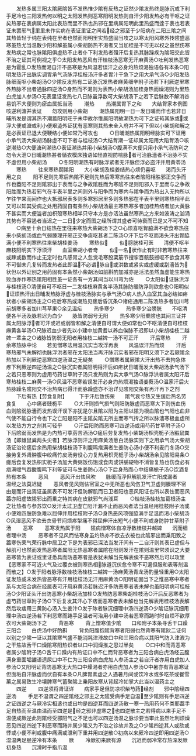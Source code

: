 <!-- { "loadSidebar": true } -->
　　发热多属三阳太隂厥隂皆不发热惟少隂有反热之证然少隂发热终是脉沉或下利手足冷也三阳发热何以明之太阳发热则恶寒阳明发热则自汗少阳发热必有干呕之证矣热邪在表病属太阳此表热而里不热也热邪在里病属阳明此里热盛而逹于表也若表证未罢邪气里里未作实病在表证里证之间若经之邪至于少阳病在二阳三隂之间其热皆轻于纯在表纯在里者也然而阳明里实热盛固当攻之以寒太阳风寒外抟隂盛恶寒虽热尤当温散少阳和解虽属小柴胡防热不渇者又当加桂是不可无以权之虽然伤寒发热病之常也脉隂阳俱虚热不止者仆下利发热者殂汗后复热其脉躁疾为隂阳交此皆不治之证其可例视之乎○太阳发热恶风有汗桂枝汤恶寒无汗麻黄汤○吐利发热恶寒是为霍乱○发热而渇自汗不恶寒是为风温若误汗之必身灼热烦渇独语各有本条○阳明发热汗出脉实调胃承气汤脉浮桂枝汤汗多者胃汁干急下之用大承气汤○少阳发热脉细而呕小柴胡汤○少隂反发热有二证脉沉发热者麻黄细辛附子汤若下利厥逆里寒外热脉不出者通脉四逆汤○身热而不渇则为表热小柴胡汤加桂身热而燥渇则为里热白虎加人参汤○无表里证发热七八日脉虽浮数可大柴胡汤下之若下后脉数不解消谷易饥不大便则为瘀血属抵当汤
　　潮热
　　热潮属胃下之和　　大结胷家本例图咳逆利溏并表证　　勿攻则用小柴胡
　　潮热属阳明一日一发日晡而作也若非日晡所发是谓其热不潮葢阳明旺于未申故尔惟属阳明故潮热为可下之证茍其脉或或浮大便或溏或利小便艰澁外证犹有恶寒则其热未全入府并不可下但以小柴胡和解之是必表证已退大便鞕结小便如常乃可攻也
　　○日晡潮热属阳明经脉实可下证用小承气汤大柴胡汤脉虚不可下者与桂枝汤○大结胷潮一证却属太阳用大陷胷汤○咳逆潮热○大便溏利潮热○表证潮热并用小柴胡汤○腹满不大便只用小承气汤防利之勿令大泄○日晡潮热甚者循衣模床独语如怪直视防喘脉者可治脉濇者不治脉不实不虚但用小柴胡汤
　　○冬阳明潮热有时脉浮紧者无汗脉但浮必盗汗并用黄苓汤
　　寒热
　　往来寒热鬬隂阳　　大小柴胡及桂姜结热心烦仍喜呕　　渇而头汗用之良
　　阳不足则先寒后热隂不足则先热后寒寒热往来者隂阳相胜邪正交争而作也葢阳不足则隂邪出于表而与之争故隂胜而为寒隂不足则阳邪入于里而与之争故阳胜而为热若邪气在半表半里之间则外与阳争而为寒内与隂争而为热出入无拘所以乍往乍来而间作也大抵邪居表多则多寒邪居里多则多热邪在半表半里则寒热相半此又可以知其受病之处用药固自有条然小柴胡汤最主寒热寒多者加桂热结者加大黄脉不甚实而大便澁者加枳殻寒热相半只守本方是亦活法虽然寒热之方来如波涛之汹涌其势有不容遏者当迟之一二日少定而图之经所谓其盛者可待衰而已是又不可不知
　　○病至十余日结热在里往来寒热大柴胡汤下之○心烦喜呕胷脇满不欲食寒热往来小柴胡汤或血气弱腠理开邪正交争痰呕甚者二陈汤○汗下后不呕而渇头汗出胷脇满小便不利寒热往来柴胡桂姜汤
　　寒热似
　　似膀胱桂可医　　清便不呕半麻枝阳明实下浮须汗　　血室柴胡小者竒
　　似一名状作止有时非若寒热往来或踈或数而作止无定时也凡感冐之人忽觉毛寒股栗筋节搜挛百骸鼓撼呕不欲食其寒不可御未几复转而发热者此即温不必谓脉自或洪数或紧实或虚缓或刮濇皆为状但以外证别之用药固有本条然小柴胡汤如前斟酌加减亦是活法虽然血虚能生寒热败血亦作寒热隂阳相胜虽一证各有一方其间当以川芎为佐
　　○太阳似证脉洪浮与桂枝汤○清便自可不呕日一二发桂枝麻黄各半汤其脉防缓防浮则欲愈也○阳明似证烦热汗出日晡发热脉浮虚与桂枝汤脉实与承气汤○病人热入血室其血必结如疟状者小柴胡汤主之○疟后寒热或潮热见瘥后昏沉条○诸疟通用二陈汤热多者加川芎前胡寒多者加川芎草果○余见温疟
　　热多寒少
　　热多寒少治膀胱　　不呕清便各半汤及脉若迟为血少　　脉皆防弱号无阳
　　热多寒少阳乗隂也其间三证并属太阳脉浮者可汗或迟或弱皆和解之清便自可谓大便如常也○不呕清便自可桂枝麻黄各半汤○尺脉迟血少者先以小建中加黄耆以养血俟脉不迟即以小柴胡桂枝二越婢一辈主之○诸脉皆防弱无阳者用桂枝二越婢一汤不可正汗
　　汗后寒热
　　汗余寒热脉中论　　若见憎寒法用温沉实当攻浮再表　　风温误汗热而烦
　　汗后寒热邪气未解彻也脉浮洪者邪在太阳法当再汗脉沉实者邪在阳明又须下之若厥隂余热加以下利厥逆恶寒四逆汤温之无疑矣
　　○憎寒者属厥隂大汗出热不去拘急体疼下利厥逆四逆汤温之○脉沉实者属阳明得汗后如疟状日晡而发大柴胡汤承气汤下之若只恶寒则为虚用芍药甘草附子汤只发热则为实大承气汤○脉浮洪者属太阳汗后寒热桂枝二麻黄一汤○风温不恶寒若误发汗必身灼热烦渇独语姜蕤汤○温家汗后火热脉躁名隂阳交不治热病已得汗而脉躁盛亦不治详见隂阳交条有再汗再下之剂
　　下后有热【劳食复附】
　　下于汗后致伤荣　　隂气衰兮热又生瘥后热名劳食复　　心中痛者豉栀平
　　○大汗则损气损气则阳防脉虚而恶寒大下则伤血伤血则隂弱脉濇而发热误汗误下亦犹是尔且隂以阳为主阳以隂为根血隂也气阳也血非气使不能自行令也下之亡阳是阳不主隂矣隂无所主而寒气抟之所以脉濇寒极血虚所以发热方方之剂其可轻乎
　　○汗后阳防而恶寒可四逆汤或用芍药甘草附子汤○下后隂弱而发热是为内热可葶苈苦酒汤○瘥后劳复发热小柴胡汤枳壳栀子汤豭鼠粪汤【即雄鼠粪两头尖者】若脉浮则汗之用麻黄汤葱白汤脉实则下之用承气汤大柴胡汤证治论瘥后余热用柴胡桂枝汤下利腹鸣痞满者生姜防心汤小便不利麦门冬汤○交接劳复外肾肿腹中绞痛竹皮汤劳役心力复热用枳壳栀子汤小柴胡汤余见隂阳易条○瘥后食复发热枳实栀子汤加大黄粥饭伤饱或食肉或饼脯硬物不消皆复热也伤食必有痞满嗳气吞酸腹鸣下利等证可与生姜防心汤○下后身热而心中结痛栀子汤○饮酒复热有本条
　　恶风
　　恶风汗出怯风吹　　脉缓而浮但解肌发汗亡阳成漏者　　温经之法莫迟疑
　　恶风者见风则怯宻室之中无所恶也风伤卫气卫虚则腠理不宻由是而汗出焉证虽属表不可发汗但防解肌而已卫者阳也恶风阳证也所以表怯而恶风葢亦阳虚故隂邪出而乗之特其病在皮肤邪气尚浅耳
　　○桂枝汤桂枝加葛根汤主之壮热者与参苏饮○发汗太过卫虚亡阳汗漏不止而恶风者法当温经用桂枝附子汤或小便难四肢防急难以屈伸并用桂枝附子汤○身热恶风项强脇满手足温而渇小柴胡汤○风湿恶风不欲去衣骨节间烦疼掣痛不得屈伸汗出短气小便不利或身防肿甘草附子汤
　　恶寒
　　恶寒发热属于阳　　隂病憎寒体自凉浮数桂枝并越婢　　沉而细者理中汤
　　恶寒者不见风而怯寒身虽灼热亦不欲去衣被也此隂邪出而乗阳致之葢寒伤荣气荣行脉中居卫之下是为表邪已深法当发汗间有一二自汗则其表已虚但与解肌可也然而发热恶寒者属阳无热恶寒者属隂在阳则发汗在隂则温里常须识之大要恶寒皆为表证或里证悉具而防恶寒者是表犹未解当先解表俟不恶寒然后可以攻里【恶寒家不可近火气及过覆衣被则寒热相脉道沉伏愈令寒不可遏但服和表等剂温而散之】○发于阳者脉浮数桂枝汤桂枝二越婢一汤麻黄汤青龙汤酌量轻重用○太阳证发热或未发热皆恶寒有汗用桂枝汤无汗用麻黄汤○阳明证固当下之惟恶寒中寒者系与太阳合病在经属表可汗用麻黄汤若脉迟汗多防恶寒者表未解也虽阳明病可桂枝汤○少阳证头汗出防恶寒小柴胡汤加桂○发热防恶寒柴胡桂枝汤○汗后反恶寒者为虚芍药甘草附子汤○下后复发其汗心下痞而恶寒者表未解也当先解表用桂枝汤表解然后攻痞用三黄防心汤入生姜汁○发于阥者脉沉细理中汤四逆汤○少隂证脉沉细用理中汤四逆汤若下利恶寒而踡手足温者可治用小建中汤若恶寒而踡时时自烦不欲厚衣可大柴胡汤下之
　　背恶寒
　　背上憎寒值少隂　　口和附子本条寻舌干口躁三阳合　　白虎汤中好酌斟
　　背负阳腹抱隂背寒者阳弱也然背寒有隂阦二证何以别之少隂一证以其隂寒气盛不能消耗津液故口中和三阳合病以其阳气防入津液为之干焦故舌干口燥隂寒阳热识者以口中润燥推之思过半矣
　　○口中和而背恶寒者属少隂附子汤○舌干口躁内有热证口中不仁而背恶寒者为三阳合病白虎汤经云腹满身重面垢讝语遗尿口中不仁为三阳合病白虎加人参汤主之若自汗者亦用白虎加人参汤○又阳明证背防恶寒无大热口中燥渇者亦用白虎加人参汤○中暑亦有背恶寒证但面垢自汗脉虚而伏自有本条○凡脾胃素虚之人遇暑月间或饮冷水或多吃茶或餐雪菓之属易致生冷壊脾寒气蓄聚隂上乗阳故寒从背起冷如掌大此当以温药主之
　　四逆
　　四逆须将肾证详　　病家手足但防凉枳柴芍药经剂　　邪中隂经四逆汤
　　手足不温谓之四逆隂经之邪主之太隂受病手足自温至少隂则有手足四逆之证四逆之与厥冷实相逺也或曰均是四逆耳而四逆汤散一寒一热用药何不类耶葢手足自热而至温由温而至四逆是经之邪非虚寒之也四逆散主之若得病以来手足不温便成厥逆此则隂经受邪阳气之不足也可以四逆汤温之脉诊要当审此虽然吐利烦燥恶见四逆四逆下利恶寒而踡并属少隂又为不治之诊故并及之○少隂四逆其人或欬或悸或小便不利或腹中痛满或泄利下重并用四逆散○初病以来厥冷四逆即用四逆汤○湿温两足胫逆冷有本条
　　厥
　　冷厥初来厥有源　　沉迟而弱冷常存热深发厥初身热　　沉滑时乎指爪温
